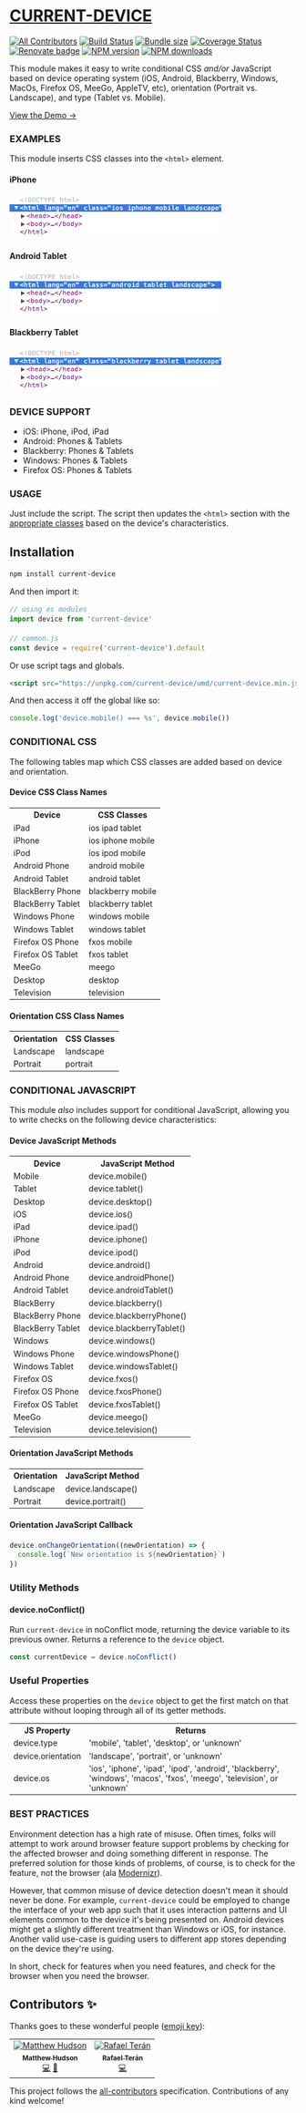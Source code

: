 # [CURRENT-DEVICE](http://thematthewhudson.com/current-device/)
[![All Contributors](https://img.shields.io/badge/all_contributors-2-orange.svg?style=flat-square)](#contributors)
[![Build Status](https://travis-ci.com/matthewhudson/current-device.svg?branch=master)](https://www.travis-ci.com/matthewhudson/current-device)
[![Bundle size](https://badgen.net/bundlephobia/minzip/current-device)](https://bundlephobia.com/result?p=current-device@0.8.2)
[![Coverage Status](https://coveralls.io/repos/github/matthewhudson/current-device/badge.svg?branch=master)](https://coveralls.io/github/matthewhudson/current-device?branch=master)
[![Renovate badge](https://badges.renovateapi.com/github/matthewhudson/current-device)](https://renovatebot.com/)
[![NPM version](https://badge.fury.io/js/current-device.svg)](http://badge.fury.io/js/current-device)
[![NPM downloads](https://img.shields.io/npm/dm/current-device.svg)](https://www.npmjs.com/package/current-device)

This module makes it easy to write conditional CSS _and/or_ JavaScript based on
device operating system (iOS, Android, Blackberry, Windows, MacOs, Firefox OS, MeeGo,
AppleTV, etc), orientation (Portrait vs. Landscape), and type (Tablet vs.
Mobile).

[View the Demo &rarr;](http://thematthewhudson.com/current-device/)

### EXAMPLES

This module inserts CSS classes into the `<html>` element.

#### iPhone

<img src="https://raw.githubusercontent.com/matthewhudson/current-device/master/docs/iphone.png" />

#### Android Tablet

<img src="https://raw.githubusercontent.com/matthewhudson/current-device/master/docs/android.png" />

#### Blackberry Tablet

<img src="https://raw.githubusercontent.com/matthewhudson/current-device/master/docs/blackberry.png" />

### DEVICE SUPPORT

- iOS: iPhone, iPod, iPad
- Android: Phones & Tablets
- Blackberry: Phones & Tablets
- Windows: Phones & Tablets
- Firefox OS: Phones & Tablets

### USAGE

Just include the script. The script then updates the `<html>` section with the
[appropriate classes](https://github.com/matthewhudson/current-device#conditional-css)
based on the device's characteristics.

## Installation

```sh
npm install current-device
```

And then import it:

```js
// using es modules
import device from 'current-device'

// common.js
const device = require('current-device').default
```

Or use script tags and globals.

```html
<script src="https://unpkg.com/current-device/umd/current-device.min.js"></script>
```

And then access it off the global like so:

```js
console.log('device.mobile() === %s', device.mobile())
```

### CONDITIONAL CSS

The following tables map which CSS classes are added based on device and
orientation.

#### Device CSS Class Names

<table>
	<tr>
		<th>Device</th>
		<th>CSS Classes</th>
	</tr>
	<tr>
		<td>iPad</td>
		<td>ios ipad tablet</td>
	</tr>
	<tr>
		<td>iPhone</td>
		<td>ios iphone mobile</td>
	</tr>
	<tr>
		<td>iPod</td>
		<td>ios ipod mobile</td>
	</tr>
	<tr>
		<td>Android Phone</td>
		<td>android mobile</td>
	</tr>
	<tr>
		<td>Android Tablet</td>
		<td>android tablet</td>
	</tr>
	<tr>
		<td>BlackBerry Phone</td>
		<td>blackberry mobile</td>
	</tr>
	<tr>
		<td>BlackBerry Tablet</td>
		<td>blackberry tablet</td>
	</tr>
	<tr>
		<td>Windows Phone</td>
		<td>windows mobile</td>
	</tr>
	<tr>
		<td>Windows Tablet</td>
		<td>windows tablet</td>
	</tr>
	<tr>
		<td>Firefox OS Phone</td>
		<td>fxos mobile</td>
	</tr>
	<tr>
		<td>Firefox OS Tablet</td>
		<td>fxos tablet</td>
	</tr>
	<tr>
		<td>MeeGo</td>
		<td>meego</td>
	</tr>
	<tr>
		<td>Desktop</td>
		<td>desktop</td>
	</tr>
	<tr>
		<td>Television</td>
		<td>television</td>
	</tr>
</table>

#### Orientation CSS Class Names

<table>
	<tr>
		<th>Orientation</th>
		<th>CSS Classes</th>
	</tr>
	<tr>
		<td>Landscape</td>
		<td>landscape</td>
	</tr>
	<tr>
		<td>Portrait</td>
		<td>portrait</td>
	</tr>
</table>

### CONDITIONAL JAVASCRIPT

This module _also_ includes support for conditional JavaScript, allowing you to
write checks on the following device characteristics:

#### Device JavaScript Methods

<table>
	<tr>
		<th>Device</th>
		<th>JavaScript Method</th>
	</tr>
	<tr>
		<td>Mobile</td>
		<td>device.mobile()</td>
	</tr>
	<tr>
		<td>Tablet</td>
		<td>device.tablet()</td>
	</tr>
	<tr>
		<td>Desktop</td>
		<td>device.desktop()</td>
	</tr>
	<tr>
		<td>iOS</td>
		<td>device.ios()</td>
	</tr>
	<tr>
		<td>iPad</td>
		<td>device.ipad()</td>
	</tr>
	<tr>
		<td>iPhone</td>
		<td>device.iphone()</td>
	</tr>
	<tr>
		<td>iPod</td>
		<td>device.ipod()</td>
	</tr>
	<tr>
		<td>Android</td>
		<td>device.android()</td>
	</tr>
	<tr>
		<td>Android Phone</td>
		<td>device.androidPhone()</td>
	</tr>
	<tr>
		<td>Android Tablet</td>
		<td>device.androidTablet()</td>
	</tr>
	<tr>
		<td>BlackBerry</td>
		<td>device.blackberry()</td>
	</tr>
	<tr>
		<td>BlackBerry Phone</td>
		<td>device.blackberryPhone()</td>
	</tr>
	<tr>
		<td>BlackBerry Tablet</td>
		<td>device.blackberryTablet()</td>
	</tr>
	<tr>
		<td>Windows</td>
		<td>device.windows()</td>
	</tr>
	<tr>
		<td>Windows Phone</td>
		<td>device.windowsPhone()</td>
	</tr>
	<tr>
		<td>Windows Tablet</td>
		<td>device.windowsTablet()</td>
	</tr>
	<tr>
		<td>Firefox OS</td>
		<td>device.fxos()</td>
	</tr>
	<tr>
		<td>Firefox OS Phone</td>
		<td>device.fxosPhone()</td>
	</tr>
	<tr>
		<td>Firefox OS Tablet</td>
		<td>device.fxosTablet()</td>
	</tr>
	<tr>
		<td>MeeGo</td>
		<td>device.meego()</td>
	</tr>
	<tr>
		<td>Television</td>
		<td>device.television()</td>
	</tr>
</table>

#### Orientation JavaScript Methods

<table>
	<tr>
		<th>Orientation</th>
		<th>JavaScript Method</th>
	</tr>
	<tr>
		<td>Landscape</td>
		<td>device.landscape()</td>
	</tr>
	<tr>
		<td>Portrait</td>
		<td>device.portrait()</td>
	</tr>
</table>

#### Orientation JavaScript Callback

```js
device.onChangeOrientation((newOrientation) => {
  console.log(`New orientation is ${newOrientation}`)
})
```

### Utility Methods

#### device.noConflict()

Run `current-device` in noConflict mode, returning the device variable to its
previous owner. Returns a reference to the `device` object.

```js
const currentDevice = device.noConflict()
```

### Useful Properties

Access these properties on the `device` object to get the first match on that
attribute without looping through all of its getter methods.

<table>
	<tr>
		<th>JS Property</th>
		<th>Returns</th>
	</tr>
	<tr>
		<td>device.type</td>
		<td>'mobile', 'tablet', 'desktop', or 'unknown'</td>
	</tr>
	<tr>
		<td>device.orientation</td>
		<td>'landscape', 'portrait', or 'unknown'</td>
	</tr>
	<tr>
		<td>device.os</td>
		<td>'ios', 'iphone', 'ipad', 'ipod', 'android', 'blackberry', 'windows', 'macos', 'fxos', 'meego', 'television', or 'unknown'</td>
	</tr>
</table>

### BEST PRACTICES

Environment detection has a high rate of misuse. Often times, folks will attempt
to work around browser feature support problems by checking for the affected
browser and doing something different in response. The preferred solution for
those kinds of problems, of course, is to check for the feature, not the browser
(ala [Modernizr](http://modernizr.com/)).

However, that common misuse of device detection doesn't mean it should never be
done. For example, `current-device` could be employed to change the interface of
your web app such that it uses interaction patterns and UI elements common to
the device it's being presented on. Android devices might get a slightly
different treatment than Windows or iOS, for instance. Another valid use-case is
guiding users to different app stores depending on the device they're using.

In short, check for features when you need features, and check for the browser
when you need the browser.

## Contributors ✨

Thanks goes to these wonderful people ([emoji key](https://allcontributors.org/docs/en/emoji-key)):

<!-- ALL-CONTRIBUTORS-LIST:START - Do not remove or modify this section -->
<!-- prettier-ignore -->
<table>
  <tr>
    <td align="center"><a href="http://hudson.dev"><img src="https://avatars2.githubusercontent.com/u/320194?v=4" width="100px;" alt="Matthew Hudson"/><br /><sub><b>Matthew Hudson</b></sub></a><br /><a href="https://github.com/matthewhudson/current-device/commits?author=matthewhudson" title="Code">💻</a> <a href="#maintenance-matthewhudson" title="Maintenance">🚧</a></td>
    <td align="center"><a href="http://rteran.com/"><img src="https://avatars3.githubusercontent.com/u/6477537?v=4" width="100px;" alt="Rafael Terán"/><br /><sub><b>Rafael Terán</b></sub></a><br /><a href="https://github.com/matthewhudson/current-device/commits?author=RTeran" title="Code">💻</a></td>
  </tr>
</table>

<!-- ALL-CONTRIBUTORS-LIST:END -->

This project follows the [all-contributors](https://github.com/all-contributors/all-contributors) specification. Contributions of any kind welcome!
